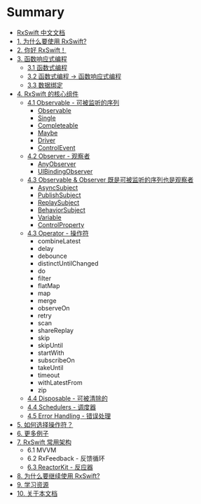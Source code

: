 # Summary

* [RxSwift 中文文档](introduction.md)
* [1. 为什么要使用 RxSwift?](content/why_rxswift.md)
* [2. 你好 RxSwift！](content/first_app.md)
* [3. 函数响应式编程](content/think_reactive.md)
  * [3.1 函数式编程](content/think_reactive/funtional_programming.md)
  * [3.2 函数式编程 -> 函数响应式编程](content/think_reactive/functional_reactive_progaramming.md)
  * [3.3 数据绑定](content/think_reactive/data_binding.md)
* [4. RxSwift 的核心组件](content/rxswift_core.md)
  * [4.1 Observable - 可被监听的序列](content/rxswift_core/observable.md)
    * [Observable](content/rxswift_core/observable/observable.md)
    * [Single](content/rxswift_core/observable/single.md)
    * [Completeable](content/rxswift_core/observable/completeable.md)
    * [Maybe](content/rxswift_core/observable/maybe.md)
    * [Driver](content/rxswift_core/observable/driver.md)
    * [ControlEvent](content/rxswift_core/observable/control_event.md)
  * [4.2 Observer - 观察者](content/rxswift_core/observer.md)  
    * [AnyObserver](content/rxswift_core/observer/any_observer.md)
    * [UIBindingObserver](content/rxswift_core/observer/uibinding_observer.md)
  * [4.3 Observable & Observer 既是可被监听的序列也是观察者](content/rxswift_core/observable_and_observer.md)
    * [AsyncSubject](content/rxswift_core/observable_and_observer/async_subject.md)
    * [PublishSubject](content/rxswift_core/observable_and_observer/publish_subject.md)
    * [ReplaySubject](content/rxswift_core/observable_and_observer/replay_subject.md)
    * [BehaviorSubject](content/rxswift_core/observable_and_observer/behavior_subject.md)
    * [Variable](content/rxswift_core/observable_and_observer/variable.md)
    * [ControlProperty](content/rxswift_core/observable_and_observer/control_property.md)
  * [4.3 Operator - 操作符](content/rxswift_core/operator.md)
    * combineLatest
    * delay
    * debounce
    * distinctUntilChanged
    * do
    * filter
    * flatMap
    * map
    * merge
    * observeOn
    * retry
    * scan
    * shareReplay
    * skip
    * skipUntil
    * startWith
    * subscribeOn
    * takeUntil
    * timeout
    * withLatestFrom
    * zip
  * [4.4 Disposable - 可被清除的](content/rxswift_core/disposable.md)
  * [4.4 Schedulers - 调度器](content/rxswift_core/schedulers.md)
  * [4.5 Error Handling - 错误处理](content/rxswift_core/error_handling.md)
* [5. 如何选择操作符？](content/decision_tree.md)
* [6. 更多例子](content/more_demo.md)
* [7. RxSwift 常用架构](content/architecture.md)
  * 6.1 MVVM
  * 6.2 RxFeedback - 反馈循环
  * [6.3 ReactorKit - 反应器](content/architecture/reactorkit.md)
* [8. 为什么要继续使用 RxSwift?](content/why_rxswift_again.md)
* [9. 学习资源](content/resource.md)
* [10. 关于本文档](content/about.md)

